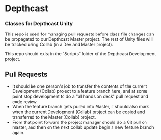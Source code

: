 # Depthcast
### Classes for Depthcast Unity

This repo is used for managing pull requests before class file changes can be propagated to our Depthcast Master project. 
The rest of Unity files will be tracked using Collab (in a Dev and Master project).

This repo should exist in the "Scripts" folder of the Depthcast Development project.

## Pull Requests
- It should be one person's job to transfer the contents of the current Development (Collab) project to a feature branch here, and at some point stop development to do a "all hands on deck" pull request and code review.
- When the feature branch gets pulled into Master, it should also mark when the current Development (Collab) project can be copied and transferred to the Master (Collab) project. 
- From that point forward the project manager should do a Git pull on master, and then on the next collab update begin a new feature branch again.



